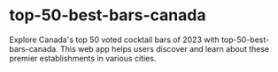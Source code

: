 # top-50-best-bars-canada

Explore Canada's top 50 voted cocktail bars of 2023 with top-50-best-bars-canada. This web app helps users discover and learn about these premier establishments in various cities.
